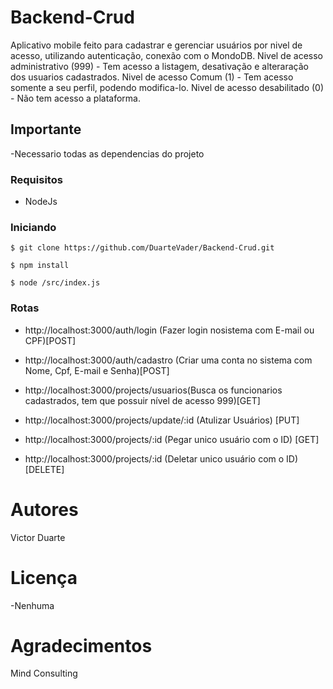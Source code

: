 # Backend-Crud

Aplicativo mobile feito para cadastrar e gerenciar usuários por nivel de acesso, utilizando autenticação, conexão com o MondoDB.
Nivel de acesso administrativo (999) - Tem acesso a listagem, desativação e alteraração dos usuarios cadastrados.
Nivel de acesso Comum (1) - Tem acesso somente a seu perfil, podendo modifica-lo.
Nivel de acesso desabilitado (0) -  Não tem acesso a plataforma.  


## Importante

-Necessario todas as dependencias do projeto

### Requisitos

 - NodeJs

 
### Iniciando 
```
$ git clone https://github.com/DuarteVader/Backend-Crud.git
```
```
$ npm install
```
```
$ node /src/index.js 
```


### Rotas

- http://localhost:3000/auth/login (Fazer login nosistema com E-mail ou CPF)[POST]

- http://localhost:3000/auth/cadastro (Criar uma conta no sistema com Nome, Cpf, E-mail e Senha)[POST]

- http://localhost:3000/projects/usuarios(Busca os funcionarios cadastrados, tem que possuir nível de acesso 999)[GET]
 
- http://localhost:3000/projects/update/:id (Atulizar Usuários) [PUT]

- http://localhost:3000/projects/:id (Pegar unico usuário com o ID) [GET]

- http://localhost:3000/projects/:id (Deletar unico usuário com o ID) [DELETE]

# Autores
Victor Duarte

# Licença
-Nenhuma

# Agradecimentos
Mind Consulting
